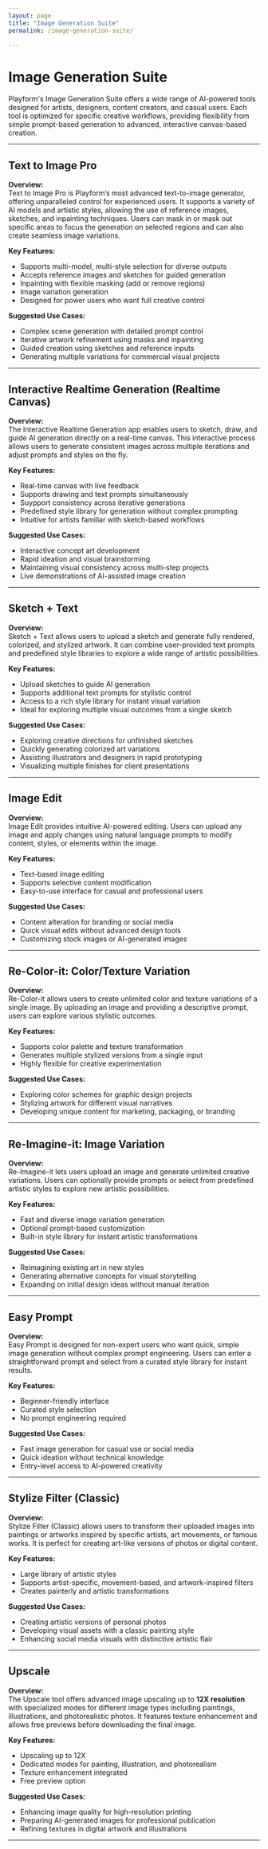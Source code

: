 ```yaml
---
layout: page
title: "Image Generation Suite"
permalink: /image-generation-suite/

---
```

# Image Generation Suite

Playform's Image Generation Suite offers a wide range of AI-powered tools designed for artists, designers, content creators, and casual users. Each tool is optimized for specific creative workflows, providing flexibility from simple prompt-based generation to advanced, interactive canvas-based creation.

---

## Text to Image Pro

**Overview:**  
Text to Image Pro is Playform’s most advanced text-to-image generator, offering unparalleled control for experienced users. It supports a variety of AI models and artistic styles, allowing the use of reference images, sketches, and inpainting techniques. Users can mask in or mask out specific areas to focus the generation on selected regions and can also create seamless image variations.

**Key Features:**
- Supports multi-model, multi-style selection for diverse outputs
- Accepts reference images and sketches for guided generation
- Inpainting with flexible masking (add or remove regions)
- Image variation generation
- Designed for power users who want full creative control

**Suggested Use Cases:**
- Complex scene generation with detailed prompt control
- Iterative artwork refinement using masks and inpainting
- Guided creation using sketches and reference inputs
- Generating multiple variations for commercial visual projects

---

## Interactive Realtime Generation (Realtime Canvas)

**Overview:**  
The Interactive Realtime Generation app enables users to sketch, draw, and guide AI generation directly on a real-time canvas. This interactive process allows users to generate consistent images across multiple iterations and adjust prompts and styles on the fly.

**Key Features:**
- Real-time canvas with live feedback
- Supports drawing and text prompts simultaneously
- Suypport consistency across iterative generations
- Predefined style library for generation without complex prompting
- Intuitive for artists familiar with sketch-based workflows

**Suggested Use Cases:**
- Interactive concept art development
- Rapid ideation and visual brainstorming
- Maintaining visual consistency across multi-step projects
- Live demonstrations of AI-assisted image creation

---

## Sketch + Text

**Overview:**  
Sketch + Text allows users to upload a sketch and generate fully rendered, colorized, and stylized artwork. It can combine user-provided text prompts and predefined style libraries to explore a wide range of artistic possibilities.

**Key Features:**
- Upload sketches to guide AI generation
- Supports additional text prompts for stylistic control
- Access to a rich style library for instant visual variation
- Ideal for exploring multiple visual outcomes from a single sketch

**Suggested Use Cases:**
- Exploring creative directions for unfinished sketches
- Quickly generating colorized art variations
- Assisting illustrators and designers in rapid prototyping
- Visualizing multiple finishes for client presentations

---

## Image Edit

**Overview:**  
Image Edit provides intuitive AI-powered editing. Users can upload any image and apply changes using natural language prompts to modify content, styles, or elements within the image.

**Key Features:**
- Text-based image editing
- Supports selective content modification
- Easy-to-use interface for casual and professional users

**Suggested Use Cases:**
- Content alteration for branding or social media
- Quick visual edits without advanced design tools
- Customizing stock images or AI-generated images

---

## Re-Color-it: Color/Texture Variation

**Overview:**  
Re-Color-it allows users to create unlimited color and texture variations of a single image. By uploading an image and providing a descriptive prompt, users can explore various stylistic outcomes.

**Key Features:**
- Supports color palette and texture transformation
- Generates multiple stylized versions from a single input
- Highly flexible for creative experimentation

**Suggested Use Cases:**
- Exploring color schemes for graphic design projects
- Stylizing artwork for different visual narratives
- Developing unique content for marketing, packaging, or branding

---

## Re-Imagine-it: Image Variation

**Overview:**  
Re-Imagine-it lets users upload an image and generate unlimited creative variations. Users can optionally provide prompts or select from predefined artistic styles to explore new artistic possibilities.

**Key Features:**
- Fast and diverse image variation generation
- Optional prompt-based customization
- Built-in style library for instant artistic transformations

**Suggested Use Cases:**
- Reimagining existing art in new styles
- Generating alternative concepts for visual storytelling
- Expanding on initial design ideas without manual iteration

---

## Easy Prompt

**Overview:**  
Easy Prompt is designed for non-expert users who want quick, simple image generation without complex prompt engineering. Users can enter a straightforward prompt and select from a curated style library for instant results.

**Key Features:**
- Beginner-friendly interface
- Curated style selection
- No prompt engineering required

**Suggested Use Cases:**
- Fast image generation for casual use or social media
- Quick ideation without technical knowledge
- Entry-level access to AI-powered creativity

---

## Stylize Filter (Classic)

**Overview:**  
Stylize Filter (Classic) allows users to transform their uploaded images into paintings or artworks inspired by specific artists, art movements, or famous works. It is perfect for creating art-like versions of photos or digital content.

**Key Features:**
- Large library of artistic styles
- Supports artist-specific, movement-based, and artwork-inspired filters
- Creates painterly and artistic transformations

**Suggested Use Cases:**
- Creating artistic versions of personal photos
- Developing visual assets with a classic painting style
- Enhancing social media visuals with distinctive artistic flair

---

## Upscale

**Overview:**  
The Upscale tool offers advanced image upscaling up to **12X resolution** with specialized modes for different image types including paintings, illustrations, and photorealistic photos. It features texture enhancement and allows free previews before downloading the final image.

**Key Features:**
- Upscaling up to 12X
- Dedicated modes for painting, illustration, and photorealism
- Texture enhancement integrated
- Free preview option

**Suggested Use Cases:**
- Enhancing image quality for high-resolution printing
- Preparing AI-generated images for professional publication
- Refining textures in digital artwork and illustrations

---
